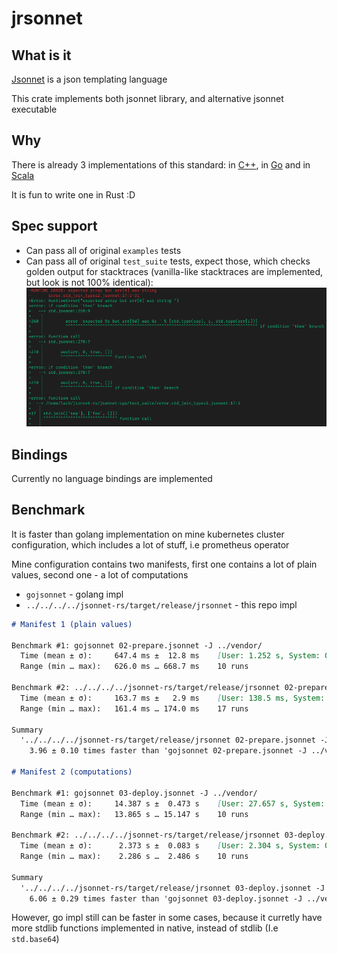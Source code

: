 # jrsonnet

## What is it

[Jsonnet](https://jsonnet.org/) is a json templating language

This crate implements both jsonnet library, and alternative jsonnet executable

## Why

There is already 3 implementations of this standard: in [C++](https://github.com/google/jsonnet), in [Go](https://github.com/google/go-jsonnet/) and in [Scala](https://github.com/databricks/sjsonnet)

It is fun to write one in Rust :D

## Spec support

- Can pass all of original `examples` tests
- Can pass all of original `test_suite` tests, expect those, which checks golden output for stacktraces (vanilla-like stacktraces are implemented, but look is not 100% identical): ![Example output](./traces.png)

## Bindings

Currently no language bindings are implemented

## Benchmark

It is faster than golang implementation on mine kubernetes cluster configuration, which includes a lot of stuff, i.e prometheus operator

Mine configuration contains two manifests, first one contains a lot of plain values, second one - a lot of computations

- `gojsonnet` - golang impl
- `../../../../jsonnet-rs/target/release/jrsonnet` - this repo impl

```md
# Manifest 1 (plain values)

Benchmark #1: gojsonnet 02-prepare.jsonnet -J ../vendor/
  Time (mean ± σ):     647.4 ms ±  12.8 ms    [User: 1.252 s, System: 0.069 s]
  Range (min … max):   626.0 ms … 668.7 ms    10 runs

Benchmark #2: ../../../../jsonnet-rs/target/release/jrsonnet 02-prepare.jsonnet -J ../vendor/
  Time (mean ± σ):     163.7 ms ±   2.9 ms    [User: 138.5 ms, System: 24.6 ms]
  Range (min … max):   161.4 ms … 174.0 ms    17 runs

Summary
  '../../../../jsonnet-rs/target/release/jrsonnet 02-prepare.jsonnet -J ../vendor/' ran
    3.96 ± 0.10 times faster than 'gojsonnet 02-prepare.jsonnet -J ../vendor/'

# Manifest 2 (computations)

Benchmark #1: gojsonnet 03-deploy.jsonnet -J ../vendor/
  Time (mean ± σ):     14.387 s ±  0.473 s    [User: 27.657 s, System: 0.226 s]
  Range (min … max):   13.865 s … 15.147 s    10 runs

Benchmark #2: ../../../../jsonnet-rs/target/release/jrsonnet 03-deploy.jsonnet -J ../vendor/
  Time (mean ± σ):      2.373 s ±  0.083 s    [User: 2.304 s, System: 0.063 s]
  Range (min … max):    2.286 s …  2.486 s    10 runs

Summary
  '../../../../jsonnet-rs/target/release/jrsonnet 03-deploy.jsonnet -J ../vendor/' ran
    6.06 ± 0.29 times faster than 'gojsonnet 03-deploy.jsonnet -J ../vendor/'
```

However, go impl still can be faster in some cases, because it curretly have more stdlib functions implemented in native, instead of stdlib (I.e `std.base64`)
